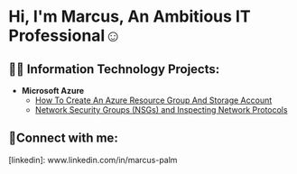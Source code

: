 <h1>Hi, I'm Marcus, An Ambitious IT Professional</a>☺</h1>

<h2>👨‍💻 Information Technology Projects:</h2>

- <b>Microsoft Azure</b>
  - [How To Create An Azure Resource Group And Storage Account]([https://github.com/joshmadakorcc/configure-ad](https://github.com/Mpalm15/How-to-Create-an-Azure-Resource-Group-and-Storage-Account))
  - [Network Security Groups (NSGs) and Inspecting Network Protocols](https://github.com/joshmadakorcc/azure-network-protocols)

<h2>🤳Connect with me:</h2>
[linkedin]: www.linkedin.com/in/marcus-palm
